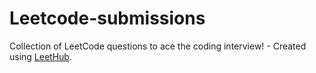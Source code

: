 # Leetcode-submissions
Collection of LeetCode questions to ace the coding interview! - Created using [LeetHub](https://github.com/QasimWani/LeetHub).
